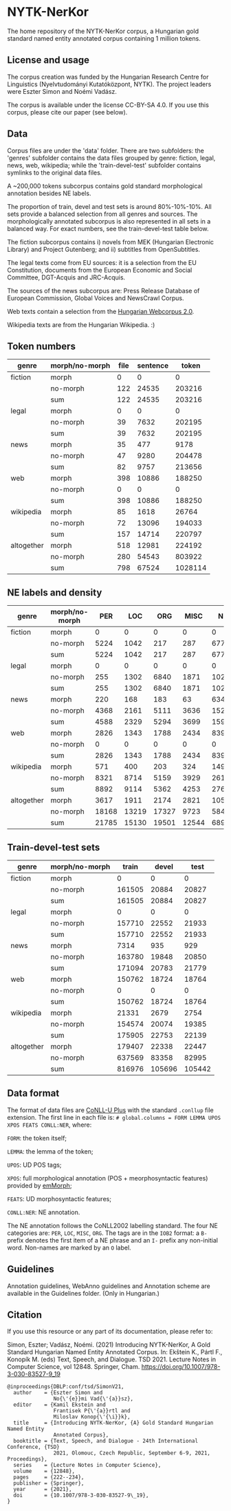 # NYTK-NerKor
The home repository of the NYTK-NerKor corpus, a Hungarian gold standard named entity annotated corpus containing 1 million tokens. 

## License and usage

The corpus creation was funded by the Hungarian Research Centre for Linguistics (Nyelvtudományi Kutatóközpont, NYTK). The project leaders were Eszter Simon and Noémi Vadász. 

The corpus is available under the license CC-BY-SA 4.0. If you use this corpus, please cite our paper (see below). 

## Data

Corpus files are under the 'data' folder. There are two subfolders: the 'genres' subfolder contains the data files grouped by genre: fiction, legal, news, web, wikipedia; while the 'train-devel-test' subfolder contains symlinks to the original data files. 

A ~200,000 tokens subcorpus contains gold standard morphological annotation besides NE labels. 

The proportion of train, devel and test sets is around 80%-10%-10%. All sets provide a balanced selection from all genres and sources. The morphologically annotated subcorpus is also represented in all sets in a balanced way. For exact numbers, see the train-devel-test table below. 
 
The fiction subcorpus contains i) novels from MEK (Hungarian Electronic Library) and Project Gutenberg; and ii) subtitles from OpenSubtitles. 
 
The legal texts come from EU sources: it is a selection from the EU Constitution, documents from the European Economic and Social Committee, DGT-Acquis and JRC-Acquis.
 
The sources of the news subcorpus are: Press Release Database of European Commission, Global Voices and NewsCrawl Corpus. 

Web texts contain a selection from the [Hungarian Webcorpus 2.0](https://hlt.bme.hu/en/resources/webcorpus2). 

Wikipedia texts are from the Hungarian Wikipedia. :)

## Token numbers

|genre | morph/no-morph | file | sentence | token|
|------|----------------|------|----------|------|
|fiction | morph  | 0 | 0 | 0|
| | no-morph | 122 | 24535 | 203216|
| | sum | 122 | 24535 | 203216|
|legal | morph  | 0 | 0 | 0|
| | no-morph | 39 | 7632 | 202195|
| | sum | 39 | 7632 | 202195|
|news | morph  | 35 | 477 | 9178|
| | no-morph | 47 | 9280 | 204478|
| | sum | 82 | 9757 | 213656|
|web | morph  | 398 | 10886 | 188250|
| | no-morph | 0 | 0 | 0|
| | sum | 398 | 10886 | 188250|
|wikipedia | morph  | 85 | 1618 | 26764|
| | no-morph | 72 | 13096 | 194033|
| | sum | 157 | 14714 | 220797|
|altogether | morph  | 518 | 12981 | 224192|
| | no-morph | 280 | 54543 | 803922|
| | sum | 798 | 67524 | 1028114|

## NE labels and density

|genre | morph/no-morph |       PER | LOC | ORG | MISC | NE | NE density |
|------|----------------|-----------|-----|-----|------|----|------------|
|fiction | morph  |     0 | 0 | 0 | 0 | 0 |  |
| | no-morph |  5224 | 1042 | 217 | 287 | 6770 | 0,03331430596 |
| | sum |      5224 | 1042 | 217 | 287 | 6770 | 0,03331430596 |
|legal | morph  |       0 | 0 | 0 | 0 | 0 |  |
| | no-morph |  255 | 1302 | 6840 | 1871 | 10268 | 0,0507826603 |
| | sum |      255 | 1302 | 6840 | 1871 | 10268 | 0,0507826603 |
|news | morph  |        220 | 168 | 183 | 63 | 634 | 0,06907823055 |
| | no-morph |  4368 | 2161 | 5111 | 3636 | 15276 | 0,07470730348 |
| | sum |      4588 | 2329 | 5294 | 3699 | 15910 | 0,07446549594 |
|web | morph  | 2826 | 1343 | 1788 | 2434 | 8391 | 0,04457370518 |
| | no-morph |  0 | 0 | 0 | 0 | 0 |  |
| | sum |      2826 | 1343 | 1788 | 2434 | 8391 | 0,04457370518 |
|wikipedia | morph  |   571 | 400 | 203 | 324 | 1498 | 0,05597070692 |
| | no-morph |  8321 | 8714 | 5159 | 3929 | 26123 | 0,1346317379 |
| | sum |      8892 | 9114 | 5362 | 4253 | 27621 | 0,1250968084 |
|altogether | morph  |  3617 | 1911 | 2174 | 2821 | 10523 | 0,04693744647 |
| | no-morph |  18168 | 13219 | 17327 | 9723 | 58437 | 0,07268988782 |
| | sum |      21785 | 15130 | 19501 | 12544 | 68960 | 0,06707427386 |

## Train-devel-test sets

|genre | morph/no-morph |       train  | devel | test |
|------|----------------|--------------|-------|------|
|fiction | morph  |     0 | 0 | 0 |
| | no-morph |  161505 | 20884 | 20827 |
| | sum |      161505 | 20884 | 20827 |
|legal | morph  |       0 | 0 | 0 |
| | no-morph |  157710 | 22552 | 21933 |
| | sum |      157710 | 22552 | 21933 |
|news | morph  |        7314 | 935 | 929 |
| | no-morph |  163780 | 19848 | 20850 |
| | sum |      171094 | 20783 | 21779 |
|web | morph  | 150762 | 18724 | 18764 |
| | no-morph |  0 | 0 | 0 |
| | sum |      150762 | 18724 | 18764 |
|wikipedia | morph  |   21331 | 2679 | 2754 |
| | no-morph |  154574 | 20074 | 19385 |
| | sum |      175905 | 22753 | 22139 |
|altogether | morph  |  179407 | 22338 | 22447 |
| | no-morph |  637569 | 83358 | 82995 |
| | sum |      816976 | 105696 | 105442 |

## Data format

The format of data files are [CoNLL-U Plus](https://universaldependencies.org/ext-format.html) with the standard `.conllup` file extension. The first line in each file is: `# global.columns = FORM LEMMA UPOS XPOS FEATS CONLL:NER`, where:

`FORM`: the token itself;

`LEMMA`: the lemma of the token;

`UPOS`: UD POS tags; 

`XPOS`: full morphological annotation (POS + meorphosyntactic features) provided by [emMorph](https://github.com/dlt-rilmta/emMorph); 

`FEATS`: UD morphosyntactic features;

`CONLL:NER`: NE annotation.

The NE annotation follows the CoNLL2002 labelling standard. The four NE categories are: `PER`, `LOC`, `MISC`, `ORG`. The tags are in the `IOB2` format: a `B-` prefix denotes the first item of a NE phrase and an `I-` prefix any non-initial word. Non-names are marked by an `O` label. 

## Guidelines

Annotation guidelines, WebAnno guidelines and Annotation scheme are available in the Guidelines folder. (Only in Hungarian.)

## Citation

If you use this resource or any part of its documentation, please refer to:


Simon, Eszter; Vadász, Noémi. (2021) Introducing NYTK-NerKor, A Gold Standard Hungarian Named Entity Annotated Corpus. In: Ekštein K., Pártl F., Konopík M. (eds) Text, Speech, and Dialogue. TSD 2021. Lecture Notes in Computer Science, vol 12848. Springer, Cham. https://doi.org/10.1007/978-3-030-83527-9_19


```
@inproceedings{DBLP:conf/tsd/SimonV21,
  author    = {Eszter Simon and
               No{\'{e}}mi Vad{\'{a}}sz},
  editor    = {Kamil Ekstein and
               Frantisek P{\'{a}}rtl and
               Miloslav Konop{\'{\i}}k},
  title     = {Introducing NYTK-NerKor, {A} Gold Standard Hungarian Named Entity
               Annotated Corpus},
  booktitle = {Text, Speech, and Dialogue - 24th International Conference, {TSD}
               2021, Olomouc, Czech Republic, September 6-9, 2021, Proceedings},
  series    = {Lecture Notes in Computer Science},
  volume    = {12848},
  pages     = {222--234},
  publisher = {Springer},
  year      = {2021},
  doi       = {10.1007/978-3-030-83527-9\_19},
}
```
